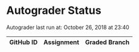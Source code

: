 # Autograder Status
Autograder last run at: October 26, 2018 at 23:40

| GitHub ID | Assignment | Graded Branch |
|-----------|------------|---------------|
